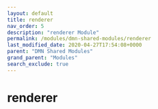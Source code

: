 ```yaml
---
layout: default
title: renderer
nav_order: 5
description: "renderer Module"
permalink: /modules/dmn-shared-modules/renderer
last_modified_date: 2020-04-27T17:54:08+0000
parent: "DMN Shared Modules"
grand_parent: "Modules"
search_exclude: true
---
```


# renderer
